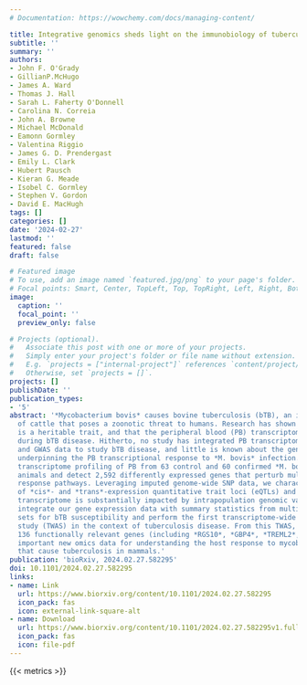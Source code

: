 ```yaml
---
# Documentation: https://wowchemy.com/docs/managing-content/

title: Integrative genomics sheds light on the immunobiology of tuberculosis in cattle
subtitle: ''
summary: ''
authors:
- John F. O'Grady
- GillianP.McHugo
- James A. Ward
- Thomas J. Hall
- Sarah L. Faherty O'Donnell
- Carolina N. Correia
- John A. Browne
- Michael McDonald
- Eamonn Gormley
- Valentina Riggio
- James G. D. Prendergast
- Emily L. Clark
- Hubert Pausch
- Kieran G. Meade
- Isobel C. Gormley
- Stephen V. Gordon
- David E. MacHugh
tags: []
categories: []
date: '2024-02-27'
lastmod: ''
featured: false
draft: false

# Featured image
# To use, add an image named `featured.jpg/png` to your page's folder.
# Focal points: Smart, Center, TopLeft, Top, TopRight, Left, Right, BottomLeft, Bottom, BottomRight.
image:
  caption: ''
  focal_point: ''
  preview_only: false

# Projects (optional).
#   Associate this post with one or more of your projects.
#   Simply enter your project's folder or file name without extension.
#   E.g. `projects = ["internal-project"]` references `content/project/deep-learning/index.md`.
#   Otherwise, set `projects = []`.
projects: []
publishDate: ''
publication_types:
- '5'
abstract: '*Mycobacterium bovis* causes bovine tuberculosis (bTB), an infectious disease
  of cattle that poses a zoonotic threat to humans. Research has shown that bTB susceptibility
  is a heritable trait, and that the peripheral blood (PB) transcriptome is perturbed
  during bTB disease. Hitherto, no study has integrated PB transcriptomic, genomic
  and GWAS data to study bTB disease, and little is known about the genomic architecture
  underpinning the PB transcriptional response to *M. bovis* infection. Here, we perform
  transcriptome profiling of PB from 63 control and 60 confirmed *M. bovis* infected
  animals and detect 2,592 differently expressed genes that perturb multiple immune
  response pathways. Leveraging imputed genome-wide SNP data, we characterise thousands
  of *cis*- and *trans*-expression quantitative trait loci (eQTLs) and show that the PB
  transcriptome is substantially impacted by intrapopulation genomic variation. We
  integrate our gene expression data with summary statistics from multiple GWAS data
  sets for bTB susceptibility and perform the first transcriptome-wide association
  study (TWAS) in the context of tuberculosis disease. From this TWAS, we identify
  136 functionally relevant genes (including *RGS10*, *GBP4*, *TREML2*, and *RELT*) and provide
  important new omics data for understanding the host response to mycobacterial infections
  that cause tuberculosis in mammals.'
publication: 'bioRxiv, 2024.02.27.582295'
doi: 10.1101/2024.02.27.582295
links:
- name: Link
  url: https://www.biorxiv.org/content/10.1101/2024.02.27.582295
  icon_pack: fas
  icon: external-link-square-alt
- name: Download
  url: https://www.biorxiv.org/content/10.1101/2024.02.27.582295v1.full.pdf
  icon_pack: fas
  icon: file-pdf
---
```

{{< metrics >}}